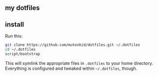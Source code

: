 ## my dotfiles 

## install

Run this:

```sh
git clone https://github.com/mutexkid/dotfiles.git ~/.dotfiles
cd ~/.dotfiles
script/bootstrap
```

This will symlink the appropriate files in `.dotfiles` to your home directory.
Everything is configured and tweaked within `~/.dotfiles`, though.
